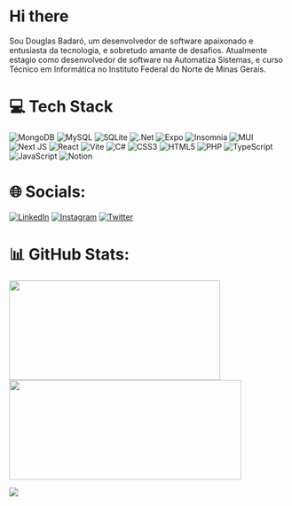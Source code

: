 # Hi there

Sou Douglas Badaró, um desenvolvedor de software apaixonado e entusiasta da tecnologia, e sobretudo amante de desafios. Atualmente estagio como desenvolvedor de software na  Automatiza Sistemas, e curso Técnico em Informática no Instituto Federal do Norte de Minas Gerais.

# 💻 Tech Stack
![MongoDB](https://img.shields.io/badge/MongoDB-%234ea94b.svg?style=for-the-badge&logo=mongodb&logoColor=white) ![MySQL](https://img.shields.io/badge/mysql-%2300f.svg?style=for-the-badge&logo=mysql&logoColor=white) ![SQLite](https://img.shields.io/badge/sqlite-%2307405e.svg?style=for-the-badge&logo=sqlite&logoColor=white) ![.Net](https://img.shields.io/badge/.NET-5C2D91?style=for-the-badge&logo=.net&logoColor=white) ![Expo](https://img.shields.io/badge/expo-1C1E24?style=for-the-badge&logo=expo&logoColor=#D04A37) ![Insomnia](https://img.shields.io/badge/Insomnia-black?style=for-the-badge&logo=insomnia&logoColor=5849BE) ![MUI](https://img.shields.io/badge/MUI-%230081CB.svg?style=for-the-badge&logo=mui&logoColor=white) ![Next JS](https://img.shields.io/badge/Next-black?style=for-the-badge&logo=next.js&logoColor=white) ![React](https://img.shields.io/badge/react-%2320232a.svg?style=for-the-badge&logo=react&logoColor=%2361DAFB) ![Vite](https://img.shields.io/badge/vite-%23646CFF.svg?style=for-the-badge&logo=vite&logoColor=white) ![C#](https://img.shields.io/badge/c%23-%23239120.svg?style=for-the-badge&logo=c-sharp&logoColor=white) ![CSS3](https://img.shields.io/badge/css3-%231572B6.svg?style=for-the-badge&logo=css3&logoColor=white) ![HTML5](https://img.shields.io/badge/html5-%23E34F26.svg?style=for-the-badge&logo=html5&logoColor=white) ![PHP](https://img.shields.io/badge/php-%23777BB4.svg?style=for-the-badge&logo=php&logoColor=white) ![TypeScript](https://img.shields.io/badge/typescript-%23007ACC.svg?style=for-the-badge&logo=typescript&logoColor=white) ![JavaScript](https://img.shields.io/badge/javascript-%23323330.svg?style=for-the-badge&logo=javascript&logoColor=%23F7DF1E) ![Notion](https://img.shields.io/badge/Notion-%23000000.svg?style=for-the-badge&logo=notion&logoColor=white)

# 🌐 Socials:

[![LinkedIn](https://img.shields.io/badge/linkedin-%230077B5.svg?style=for-the-badge&logo=linkedin&logoColor=white)](https://www.linkedin.com/in/douggbadaro/) [![Instagram](https://img.shields.io/badge/Instagram-%23E4405F.svg?style=for-the-badge&logo=Instagram&logoColor=white)](https://www.instagram.com/dougbadaro/) [![Twitter](https://img.shields.io/badge/Twitter-%231DA1F2.svg?style=for-the-badge&logo=Twitter&logoColor=white)](https://twitter.com/douggbadaro)

# 📊 GitHub Stats:

<img src="https://github-readme-stats-wheat-two-53.vercel.app/api?username=dougbadaro&theme=midnight-purple&hide_border=false&include_all_commits=false&count_private=false" style="padding-right: 20px;" width="380em" height="180em" />                    <img src="https://github-readme-streak-stats.herokuapp.com/?user=douggbadaro&theme=midnight-purple&hide_border=false" width="418em" height="180em" /> 




![](https://github-readme-stats-wheat-two-53.vercel.app/api/top-langs/?username=dougbadaro&theme=midnight-purple&hide_border=false&include_all_commits=false&count_private=false&layout=compact)
